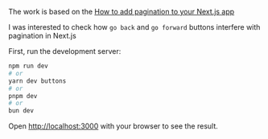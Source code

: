 The work is based on the [How to add pagination to your Next.js app](https://blog.logrocket.com/add-pagination-next-js-app/)    

I was interested to check how ```go back``` and  ```go forward```   buttons interfere with pagination in Next.js

First, run the development server:

```bash
npm run dev
# or
yarn dev buttons 
# or
pnpm dev
# or
bun dev
```

Open [http://localhost:3000](http://localhost:3000) with your browser to see the result.

